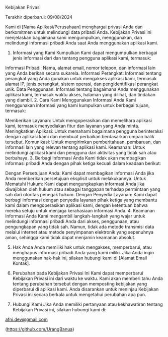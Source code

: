 Kebijakan Privasi

Terakhir diperbarui: 09/08/2024

Kami di [Nama Aplikasi/Perusahaan] menghargai privasi Anda dan berkomitmen untuk melindungi data pribadi Anda. Kebijakan Privasi ini menjelaskan bagaimana kami mengumpulkan, menggunakan, dan melindungi informasi pribadi Anda saat Anda menggunakan aplikasi kami.

1. Informasi yang Kami Kumpulkan
Kami dapat mengumpulkan berbagai jenis informasi dari dan tentang pengguna aplikasi kami, termasuk:

Informasi Pribadi: Nama, alamat email, nomor telepon, dan informasi lain yang Anda berikan secara sukarela.
Informasi Perangkat: Informasi tentang perangkat yang Anda gunakan untuk mengakses aplikasi kami, termasuk alamat IP, jenis perangkat, sistem operasi, dan pengidentifikasi perangkat unik.
Data Penggunaan: Informasi tentang bagaimana Anda menggunakan aplikasi kami, termasuk waktu akses, halaman yang dilihat, dan tindakan yang diambil.
2. Cara Kami Menggunakan Informasi Anda
Kami menggunakan informasi yang kami kumpulkan untuk berbagai tujuan, termasuk:

Memberikan Layanan: Untuk mengoperasikan dan memelihara aplikasi kami, termasuk menyediakan fitur dan layanan yang Anda minta.
Meningkatkan Aplikasi: Untuk memahami bagaimana pengguna berinteraksi dengan aplikasi kami dan membuat perbaikan berdasarkan umpan balik tersebut.
Komunikasi: Untuk mengirimkan pemberitahuan, pembaruan, dan informasi lain yang relevan tentang aplikasi kami.
Keamanan: Untuk melindungi aplikasi kami dan pengguna dari aktivitas yang tidak sah atau berbahaya.
3. Berbagi Informasi Anda
Kami tidak akan membagikan informasi pribadi Anda dengan pihak ketiga kecuali dalam keadaan berikut:

Dengan Persetujuan Anda: Kami dapat membagikan informasi Anda jika Anda memberikan persetujuan eksplisit untuk melakukannya.
Untuk Mematuhi Hukum: Kami dapat mengungkapkan informasi Anda jika diwajibkan oleh hukum atau sebagai tanggapan terhadap permintaan yang sah dari otoritas penegak hukum.
Dengan Penyedia Layanan: Kami dapat berbagi informasi dengan penyedia layanan pihak ketiga yang membantu kami dalam mengoperasikan aplikasi kami, dengan ketentuan bahwa mereka setuju untuk menjaga kerahasiaan informasi Anda.
4. Keamanan Informasi Anda
Kami mengambil langkah-langkah yang wajar untuk melindungi informasi pribadi Anda dari akses, penggunaan, atau pengungkapan yang tidak sah. Namun, tidak ada metode transmisi data melalui internet atau metode penyimpanan elektronik yang sepenuhnya aman, sehingga kami tidak dapat menjamin keamanan absolut.

5. Hak Anda
Anda memiliki hak untuk mengakses, memperbarui, atau menghapus informasi pribadi Anda yang kami miliki. Jika Anda ingin menggunakan hak-hak ini, silakan hubungi kami di [Alamat Email Kontak].

6. Perubahan pada Kebijakan Privasi Ini
Kami dapat memperbarui Kebijakan Privasi ini dari waktu ke waktu. Kami akan memberi tahu Anda tentang perubahan tersebut dengan memposting kebijakan yang diperbarui di aplikasi kami. Anda disarankan untuk meninjau Kebijakan Privasi ini secara berkala untuk mengetahui perubahan apa pun.

7. Hubungi Kami
Jika Anda memiliki pertanyaan atau kekhawatiran tentang Kebijakan Privasi ini, silakan hubungi kami di:

afni.dev@gmail.com

(https://github.com/UrangBanua)
